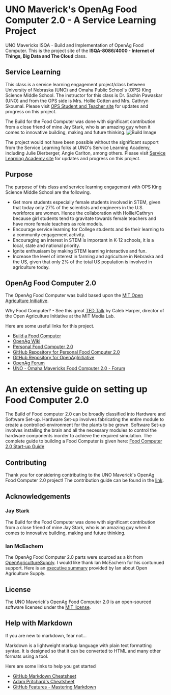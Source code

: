 # UNO Maverick's OpenAg Food Computer 2.0 - A Service Learning Project
UNO Mavericks ISQA - Build and Implementation of OpenAg Food Computer. This is the project site of the **ISQA-8086/4000 - Internet of Things, Big Data and The Cloud** class.

## Service Learning
This class is a service learning engagement project/class between University of Nebraska (UNO) and Omaha Public School's (OPS) King Science Middle School. The instructor for this class is Dr. Sachin Pawaskar (UNO) and from the OPS side is Mrs. Hollie Cotten and Mrs. Cathryn Skoumal. Please visit [OPS Student and Teacher site](docs/ops-kingscience/readme.md) for updates and progress on this project.

The Build for the Food Computer was done with significant contribution from a close friend of mine Jay Stark, who is an amazing guy when it comes to innovative building, making and future thinking.
![Build Image](images/build/FC20-1.jpg)

The project would not have been possible without the significant support from the Service Learning folks at UNO's Service Learning Academy, including Julie Dierberger, Angie Carlton, among others. Please visit [Service Learning Academy site](docs/cec-sla/readme.md) for updates and progress on this project.

## Purpose
The purpose of this class and service learning engagement with OPS King Science Middle School are the following.
* Get more students especially female students involved in STEM, given that today only 27% of the scientists and engineers in the U.S. workforce are women. Hence the collaboration with Hollie/Cathryn because girl students tend to gravitate towards female teachers and have more female teachers as role models.
*	Encourage service learning for College students and tie their learning to a community engagement activity.
*	Encouraging an interest in STEM is important in K-12 schools, it is a local, state and national priority.
*	Ignite enthusiasm by making STEM learning interactive and fun.
*	Increase the level of interest in farming and agriculture in Nebraska and the US, given that only 2% of the total US population is involved in agriculture today.

## OpenAg Food Computer 2.0
The OpenAg Food Computer was build based upon the [MIT Open Agriculture Initiative](http://openag.media.mit.edu/).

Why Food Computer? - See this great [TED Talk](https://www.youtube.com/watch?v=LEx6K4P4GJc) by Caleb Harper, director of the Open Agriculture Initiative at the MIT Media Lab.

Here are some useful links for this project.
* [Build a Food Computer](https://www.media.mit.edu/posts/build-a-food-computer)
* [OpenAg Wiki](https://wiki.openag.media.mit.edu)
* [Personal Food Computer 2.0](https://wiki.openag.media.mit.edu/food_computer_2)
* [GitHub Repository for Personal Food Computer 2.0](https://github.com/OpenAgInitiative/openag_pfc2)
* [GitHub Repository for OpenAgInitiative](https://github.com/OpenAgInitiative)
* [OpenAg Forum](http://forum.openag.media.mit.edu)
* [UNO - Omaha Mavericks Food Computer 2.0 - Forum](http://forum.openag.media.mit.edu/t/omaha-mavericks-food-computer-2-0-mavfc/3066)

# An extensive guide on setting up Food Computer 2.0
The Build of Food computer 2.0 can be broadly classified into Hardware and Software Set-up.
Hardware Set-up involves fabricating the entire module to create a controlled-environment for the plants to be grown.
Software Set-up involves installing the brain and all the necessary modules to control the hardware components inorder to achieve the required simulation. 
The complete guide to building a Food Computer is given here: [Food Computer 2.0 Start-up Guide](https://github.com/SachinPawaskarUNO/mav-openag-foodcomputer2.0/blob/master/docs/CompleteGuideFoodComputer.md)

## Contributing
Thank you for considering contributing to the UNO Maverick's OpenAg Food Computer 2.0 project! The contribution guide can be found in the [link]().

## Acknowledgements
### Jay Stark
The Build for the Food Computer was done with significant contribution from a close friend of mine Jay Stark, who is an amazing guy when it comes to innovative building, making and future thinking.

### Ian McEachern
The OpenAg Food Computer 2.0 parts were sourced as a kit from [OpenAgricultureSupply](https://www.openagriculturesupply.com). I would like thank Ian McEachern for his contunued support. Here is an [executive summary](docs/external-files/OpenAgricultureSupply-ExecutiveSummary.pdf) provided by Ian about Open Agriculture Supply.

## License
The UNO Maverick's OpenAg Food Computer 2.0 is an open-sourced software licensed under the [MIT license](http://opensource.org/licenses/MIT).

## Help with Markdown
If you are new to markdown, fear not...

Markdown is a lightweight markup language with plain text formatting syntax. It is designed so that it can be converted to HTML and many other formats using a tool.

Here are some links to help you get started
* [GitHub Markdown Cheatsheet](https://guides.github.com/pdfs/markdown-cheatsheet-online.pdf)
* [Adam Pritchard's Cheatsheet](https://github.com/adam-p/markdown-here/wiki/Markdown-Cheatsheet)
* [GitHub Features - Mastering Markdown](https://guides.github.com/features/mastering-markdown/)
